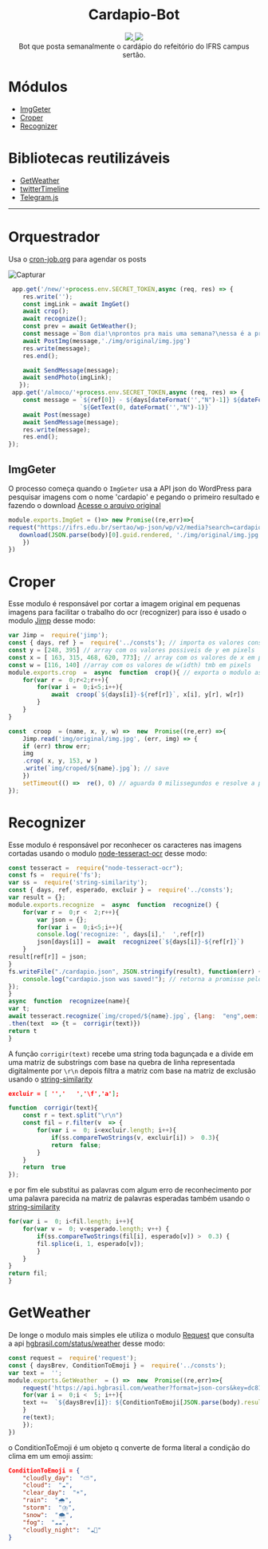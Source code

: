 
 <h1 align="center">  Cardapio-Bot </h1>

<p align="center">
  <a href="https://twitter.com/Cardapio_IF_bot">
    <img src='https://img.shields.io/twitter/url?label=%40Cardapio_IF_bot&url=https%3A%2F%2Ftwitter.com%2FCardapio_IF_bot'></img>
  </a>
  <img src="https://img.shields.io/badge/heroku-success-green?logo=heroku"></img> <br>
Bot que posta semanalmente o cardápio do refeitório do IFRS campus sertão.
</p>

# Módulos

- [ImgGeter](#ImgGeter) 
- [Croper](#Croper)
- [Recognizer](#Recognizer)

# Bibliotecas reutilizáveis

- [GetWeather](#GetWeather)
- [twitterTimeline](#twitterTimeline)
- [Telegram.js](#Telegram)

--------------------------------------------------------------------------------------------------------------


# Orquestrador

Usa o [cron-job.org](https://cron-job.org/) para agendar os posts

![Capturar](https://user-images.githubusercontent.com/54213349/80440021-33b77600-88de-11ea-9293-5d3ec17a6fde.PNG)


```javascript
 app.get('/new/'+process.env.SECRET_TOKEN,async (req, res) => {
    res.write('');
    const imgLink = await ImgGet()
    await crop();
    await recognize();
    const prev = await GetWeather();
    const message =`Bom dia!\nprontos pra mais uma semana?\nessa é a previsão do tempo para essa semana:\n${prev}\nE como sempre o cardapio dessa semana:`
    await PostImg(message,'./img/original/img.jpg') 
    res.write(message); 
    res.end();

    await SendMessage(message);
    await sendPhoto(imgLink);
   });
 app.get('/almoco/'+process.env.SECRET_TOKEN,async (req, res) => {
    const message = `${ref[0]} - ${days[dateFormat('',"N")-1]} ${dateFormat('', "d/mm")}\n`+
                    `${GetText(0, dateFormat('',"N")-1)}`
    await Post(message)
    await SendMessage(message);
    res.write(message); 
    res.end();
});
```

## ImgGeter

O processo começa quando o `ImgGeter` usa a API json do WordPress para pesquisar imagens com o nome 'cardapio' e pegando o primeiro resultado e fazendo o download
[Acesse o arquivo original](blob/master/src/ImgGet.js "/src/ImgGet.js")
```javascript
module.exports.ImgGet = ()=> new Promise((re,err)=>{
request("https://ifrs.edu.br/sertao/wp-json/wp/v2/media?search=cardapio", function (error, response, body) {
   download(JSON.parse(body)[0].guid.rendered, './img/original/img.jpg', () => re(JSON.parse(body)[0].guid.rendered))
	})
})
```
# Croper
Esse modulo é responsável por cortar a imagem original em pequenas imagens para facilitar o trabalho do ocr (recognizer) para isso é usado o modulo [Jimp](https://www.npmjs.com/package/jimp) desse modo:
```javascript
var Jimp =  require('jimp');
const { days, ref } =  require('../consts'); // importa os valores constantes presentes na maioria dos modulos
const y = [248, 395] // array com os valores possiveis de y em pixels
const x = [ 163, 315, 468, 620, 773]; // array com os valores de x em pixels
const w = [116, 140] //array com os valores de w(idth) tmb em pixels
module.exports.crop  =  async  function  crop(){ // exporta o modulo asincrono
	for(var r =  0;r<2;r++){
		for(var i =  0;i<5;i++){
			await  croop(`${days[i]}-${ref[r]}`, x[i], y[r], w[r])
		}
	}
}

const  croop  = (name, x, y, w) =>  new  Promise((re,err) =>{
	Jimp.read('img/original/img.jpg', (err, img) => {
	if (err) throw err;
	img
	.crop( x, y, 153, w )
	.write(`img/croped/${name}.jpg`); // save
	})
	setTimeout(() =>  re(), 0) // aguarda 0 milissegundos e resolve a promisse (não me pergunte pq tem q "esperar" 0 milissegundos)
});
```
# Recognizer
Esse modulo é responsável  por reconhecer os caracteres nas imagens cortadas usando o modulo [node-tesseract-ocr](https://www.npmjs.com/package/node-tesseract-ocr) desse modo:
```javascript
const tesseract =  require("node-tesseract-ocr");
const fs =  require('fs');
var ss =  require('string-similarity');
const { days, ref, esperado, excluir } =  require('../consts');
var result = {};
module.exports.recognize  =  async  function  recognize() {
	for(var r =  0;r <  2;r++){
		var json = {};
		for(var i =  0;i<5;i++){
		console.log('recognize: ', days[i],'  ',ref[r])
		json[days[i]] =  await  recognizee(`${days[i]}-${ref[r]}`)
	}
result[ref[r]] = json;
}
fs.writeFile("./cardapio.json", JSON.stringify(result), function(err) {
	console.log("cardapio.json was saved!"); // retorna a promisse pelo fim da função
});
}
async  function  recognizee(name){
var t;
await tesseract.recognize(`img/croped/${name}.jpg`, {lang:  "eng",oem:  1,psm:  3})
.then(text  => {t =  corrigir(text)})
return t
}
```
A função ``corrigir(text)`` recebe uma string toda bagunçada e a divide em uma matriz de substrings com base na quebra de linha representada digitalmente por ``\r\n`` depois filtra a matriz com base na matriz de exclusão usando o [string-similarity](www.npmjs.com/package/string-similarity)
```json
excluir = [ '','   ','\f','a'];
```
```javascript
function  corrigir(text){
	const r = text.split("\r\n")
	const fil = r.filter(v  => {
		for(var i =  0; i<excluir.length; i++){
			if(ss.compareTwoStrings(v, excluir[i]) >  0.3){
			return  false;
		}
	}
	return  true
});
```
e por fim ele substitui as palavras com algum erro de reconhecimento por uma palavra parecida na matriz de palavras esperadas também usando o [string-similarity](www.npmjs.com/package/string-similarity)
```javascript
for(var i =  0; i<fil.length; i++){
	for(var v =  0; v<esperado.length; v++) {
		if(ss.compareTwoStrings(fil[i], esperado[v]) >  0.3) {
		fil.splice(i, 1, esperado[v]);
		}
	}
}
return fil;
}
```
# GetWeather
De longe o modulo mais simples ele utiliza o modulo [Request](https://www.npmjs.com/package/request) que consulta a api [hgbrasil.com/status/weather](https://hgbrasil.com/status/weather) desse modo:
```javascript
const request =  require('request');
const { daysBrev, ConditionToEmoji } =  require('../consts');
var text =  '';
module.exports.GetWeather  = () =>  new  Promise((re,err)=>{
	request('https://api.hgbrasil.com/weather?format=json-cors&key=dc818b04&woeid=461260', function (error, response, body) {
	for(var i =  0;i <  5; i++){
	text +=  `${daysBrev[i]}: ${ConditionToEmoji[JSON.parse(body).results.forecast[i].condition]} `
	}
	re(text);
	});
})
```
o ConditionToEmoji é um objeto q converte de forma literal a condição do clima em um emoji assim:
```json
ConditionToEmoji = {
	"cloudly_day":  "⛅",
	"cloud":  "☁️",
	"clear_day":  "☀️",
	"rain":  "🌧️",
	"storm":  "⛈️",
	"snow":  "🌨️",
	"fog":  "☁️☁️",
	"cloudly_night":  "☁️🌙"
}
```
